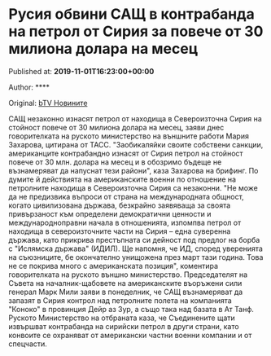 
# Русия обвини САЩ в контрабанда на петрол от Сирия за повече от 30 милиона долара на месец

Published at: **2019-11-01T16:23:00+00:00**

Author: ****

Original: [bTV Новините](https://btvnovinite.bg/svetut/rusija-obvini-sasht-v-kontrabanda-na-petrol-ot-sirija-za-poveche-ot-30-miliona-dolara-na-mesec.html)

САЩ незаконно изнасят петрол от находища в Североизточна Сирия на стойност повече от 30 милиона долара на месец, заяви днес говорителката на руското министерство на външните работи Мария Захарова, цитирана от ТАСС.
"Заобикаляйки своите собствени санкции, американците контрабандно изнасят от Сирия петрол на стойност повече от 30 млн. долара на месец и в обозримо бъдеще не възнамеряват да напуснат тези райони", каза Захарова на брифинг.
По думите й действията на американските военни по отношение на петролните находища в Североизточна Сирия са незаконни.
"Не може да не предизвика въпроси от страна на международната общност, когато цивилизована държава, безкрайно заявяваща за своята привързаност към определени демократични ценности и международноправни начала в отношенията, изпомпва петрол от находища в североизточните части на Сирия – една суверенна държава, като прикрива престъпната си дейност под предлог на борба с "Ислямска държава" (ИДИЛ).
Ще напомня, че ИД, според уверенията на съюзниците, бе окончателно унищожена през март тази година. Това не се покрива много с американската позиция", коментира говорителката на руското външно министерство.
Председателят на Съвета на началник-щабовете на американските въоръжени сили генерал Марк Мили заяви в понеделник, че САЩ възнамеряват да запазят в Сирия контрол над петролните полета на компанията "Коноко" в провинция Дейр аз Зур, а също така над базата в Ат Танф.
Руското Министерство на отбраната каза, че Съединените щати извършват контрабанда на сирийски петрол в други страни, като конвоите се охраняват от американски частни военни компании и от спецчасти.
